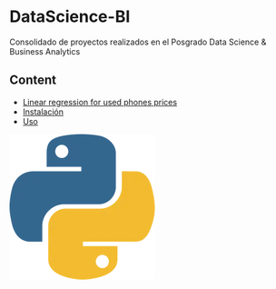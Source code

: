 # DataScience-BI
Consolidado de proyectos realizados en el Posgrado Data Science &amp; Business Analytics

## Content

- [Linear regression for used phones prices](#[Linear_Regression](https://github.com/lauravelandiacharris/DataScience-BI/blob/48d24b7033cecb3ff9580fe3814ac88ac3880448/Projects/Linear%20regression%20for%20used%20phone%20prices.ipynb))
- [Instalación](#instalación)
- [Uso](#uso)

   
![](https://github.com/lauravelandiacharris/DataScience-BI/blob/5f73ba45bfd264a3d16062762b7c0b7825bcd16e/Images/IMG_2192.webp)

